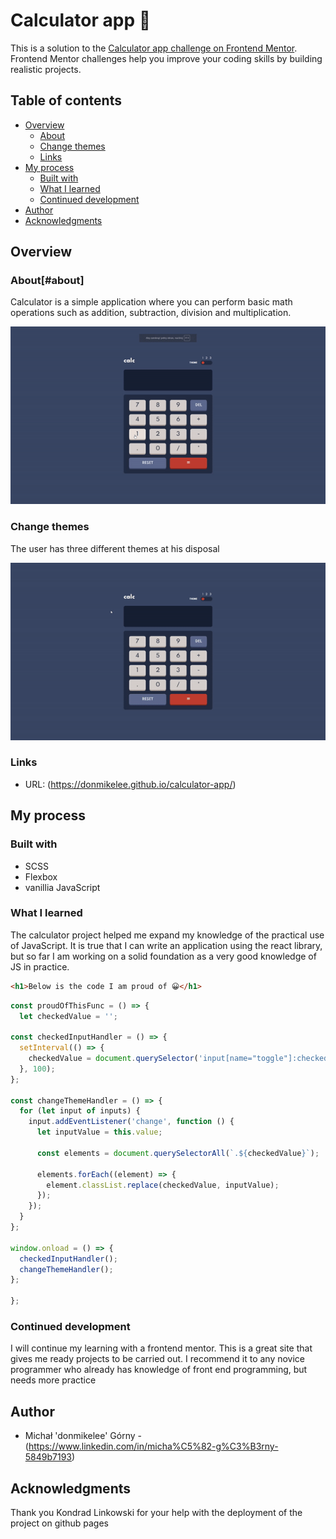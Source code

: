 # Calculator app 📐

This is a solution to the [Calculator app challenge on Frontend Mentor](https://www.frontendmentor.io/challenges/calculator-app-9lteq5N29). Frontend Mentor challenges help you improve your coding skills by building realistic projects.

## Table of contents

- [Overview](#overview)
  - [About](#aboutapp)
  - [Change themes](#changethemes)
  - [Links](#links)
- [My process](#my-process)
  - [Built with](#built-with)
  - [What I learned](#what-i-learned)
  - [Continued development](#continued-development)
- [Author](#author)
- [Acknowledgments](#acknowledgments)


## Overview

### About[#about]

Calculator is a simple application where you can perform basic math operations such as addition, subtraction, division and multiplication.

![](./gifs/gif1.gif)

### Change themes

The user has three different themes at his disposal

![](./gifs/gif2.gif)

### Links

- URL: (https://donmikelee.github.io/calculator-app/)

## My process

### Built with

- SCSS 
- Flexbox
- vanillia JavaScript


### What I learned

The calculator project helped me expand my knowledge of the practical use of JavaScript. It is true that I can write an application using the react library, but so far I am working on a solid foundation as a very good knowledge of JS in practice.


```html
<h1>Below is the code I am proud of 😀</h1>
```

```js
const proudOfThisFunc = () => {
  let checkedValue = '';

const checkedInputHandler = () => {
  setInterval(() => {
    checkedValue = document.querySelector('input[name="toggle"]:checked').value;
  }, 100);
};

const changeThemeHandler = () => {
  for (let input of inputs) {
    input.addEventListener('change', function () {
      let inputValue = this.value;

      const elements = document.querySelectorAll(`.${checkedValue}`);

      elements.forEach((element) => {
        element.classList.replace(checkedValue, inputValue);
      });
    });
  }
};

window.onload = () => {
  checkedInputHandler();
  changeThemeHandler();
};

};
```

### Continued development

I will continue my learning with a frontend mentor. This is a great site that gives me ready projects to be carried out. I recommend it to any novice programmer who already has knowledge of front end programming, but needs more practice


## Author

- Michał 'donmikelee' Górny - (https://www.linkedin.com/in/micha%C5%82-g%C3%B3rny-5849b7193)


## Acknowledgments

Thank you Kondrad Linkowski for your help with the deployment of the project on github pages


